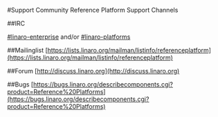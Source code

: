 #Support Community
Reference Platform Support Channels 

##IRC

[#linaro-enterprise](https://webchat.freenode.net/) and/or [#linaro-platforms](https://webchat.freenode.net/)

##Mailinglist
[https://lists.linaro.org/mailman/listinfo/referenceplatform](https://lists.linaro.org/mailman/listinfo/referenceplatform)

##Forum
[http://discuss.linaro.org](http://discuss.linaro.org)

##Bugs
[https://bugs.linaro.org/describecomponents.cgi?product=Reference%20Platforms](https://bugs.linaro.org/describecomponents.cgi?product=Reference%20Platforms)
